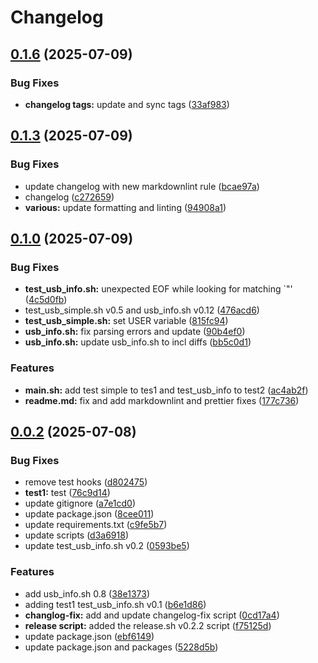 # Changelog

## [0.1.6](https://github.com/davittec/usb-probe/compare/v0.1.3...v0.1.6) (2025-07-09)

### Bug Fixes

- **changelog tags:** update and sync tags ([33af983](https://github.com/davittec/usb-probe/commit/33af98312cd2d6a86b2cddfc89e2aef0aef2133d))

## [0.1.3](https://github.com/davittec/usb-probe/compare/v0.1.0...v0.1.3) (2025-07-09)

### Bug Fixes

- update changelog with new markdownlint rule ([bcae97a](https://github.com/davittec/usb-probe/commit/bcae97a4e7624efedc4bec07dc5ec2cc4af6796e))
- changelog ([c272659](https://github.com/davittec/usb-probe/commit/c272659f558b863de64b8b9f7bb6e1e8d3400ae2))
- **various:** update formatting and linting ([94908a1](https://github.com/davittec/usb-probe/commit/94908a16d7ae3e919136091f5ef285c9f5612ea7))

## [0.1.0](https://github.com/davittec/usb-probe/compare/v0.0.2...v0.1.0) (2025-07-09)

### Bug Fixes

- **test_usb_info.sh:** unexpected EOF while looking for matching `"' ([4c5d0fb](https://github.com/davittec/usb-probe/commit/4c5d0fb51a7c1d11ccb8fbc78507a0b28678f2fd))
- test_usb_simple.sh v0.5 and usb_info.sh v0.12 ([476acd6](https://github.com/davittec/usb-probe/commit/476acd624d40e413ca1ef59ef547060ef409894f))
- **test_usb_simple.sh:** set USER variable ([815fc94](https://github.com/davittec/usb-probe/commit/815fc94cf08a9ce4d744697ce9d7daa70a8604c2))
- **usb_info.sh:** fix parsing errors and update ([90b4ef0](https://github.com/davittec/usb-probe/commit/90b4ef0bb373eff5c6500fb350c6cad1107e87f2))
- **usb_info.sh:** update usb_info.sh to incl diffs ([bb5c0d1](https://github.com/davittec/usb-probe/commit/bb5c0d16bebe436a2ae3ef7b6743601f74e65b6a))

### Features

- **main.sh:** add test simple to tes1 and test_usb_info to test2 ([ac4ab2f](https://github.com/davittec/usb-probe/commit/ac4ab2f97eb89825129ca89fcd0a4d17767d541e))
- **readme.md:** fix and add markdownlint and prettier fixes ([177c736](https://github.com/davittec/usb-probe/commit/177c736c6e87ee3635e7926b43c076ef0568500a))

## [0.0.2](https://github.com/davittec/usb-probe/compare/5228d5bff549b701566bc6376ed2f49b476fc58f...v0.0.2) (2025-07-08)

### Bug Fixes

- remove test hooks ([d802475](https://github.com/davittec/usb-probe/commit/d8024752800a27b77a0b53fb97bd782e9588a233))
- **test1:** test ([76c9d14](https://github.com/davittec/usb-probe/commit/76c9d14ab88d9a4485c856b89dad54f7f03af74c))
- update gitignore ([a7e1cd0](https://github.com/davittec/usb-probe/commit/a7e1cd03af8d5e35388c7bbca784f35918745f9c))
- update package.json ([8cee011](https://github.com/davittec/usb-probe/commit/8cee011dea10f03ddc35d022832eaacd083bc37c))
- update requirements.txt ([c9fe5b7](https://github.com/davittec/usb-probe/commit/c9fe5b7059040dc2508bb88a3cb45163ab883c8c))
- update scripts ([d3a6918](https://github.com/davittec/usb-probe/commit/d3a6918b5847984c14bd038a27e9b77a9e7eecc9))
- update test_usb_info.sh v0.2 ([0593be5](https://github.com/davittec/usb-probe/commit/0593be5a065aac2cb736b7d8bb3f38e2d2e46491))

### Features

- add usb_info.sh 0.8 ([38e1373](https://github.com/davittec/usb-probe/commit/38e1373ea0bc66d1b167f074b89ccfb969b21f90))
- adding test1 test_usb_info.sh v0.1 ([b6e1d86](https://github.com/davittec/usb-probe/commit/b6e1d86ce70294b7db31df02c7cbc30907dd4ef8))
- **changlog-fix:** add and update changelog-fix script ([0cd17a4](https://github.com/davittec/usb-probe/commit/0cd17a4d3358c4cd3e82497af124df2c967a511b))
- **release script:** added the release.sh v0.2.2 script ([f75125d](https://github.com/davittec/usb-probe/commit/f75125dc787775f48868831ce134e0aaa3e4447a))
- update package.json ([ebf6149](https://github.com/davittec/usb-probe/commit/ebf6149cb06f8452a7fb491bc32a04362c1d285b))
- update package.json and packages ([5228d5b](https://github.com/davittec/usb-probe/commit/5228d5bff549b701566bc6376ed2f49b476fc58f))
